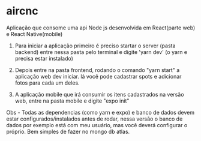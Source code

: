 # aircnc
Aplicação que consome uma api Node js desenvolvida em React(parte web) e React Native(mobile)

1. Para iniciar a aplicação primeiro é preciso startar o server (pasta backend) entre nessa pasta pelo terminal e digite 'yarn dev' (o yarn e precisa estar instalado)

2. Depois entre na pasta frontend, rodando o comando "yarn start" a aplicação web dev iniciar.
lá você pode cadastrar spots e adicionar fotos para cada um deles.

3. A aplicação mobile que irá consumir os itens cadastrados na versão web, entre na pasta mobile e digite "expo init"

Obs - Todas as dependencias (como yarn e expo) e banco de dados devem estar configurados/instalados antes de rodar, nessa versão o banco de dados por exemplo está com meu usuário, mas você deverá configurar o próprio. Bem simples de fazer no mongo db atlas.
